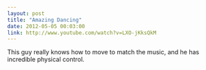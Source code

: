 ```yaml
---
layout: post
title: "Amazing Dancing"
date: 2012-05-05 00:03:00
link: http://www.youtube.com/watch?v=LXO-jKksQkM
---
```

This guy really knows how to move to match the music, and he has incredible physical control.
